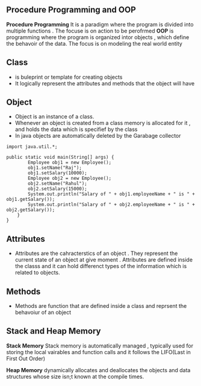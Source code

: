 
## Procedure Programming and OOP
**Procedure Programming** It is a paradigm where the program is divided into multiple functions . The focuse is on action to be perofrmed
**OOP** is programming where the program is organized intor objects , which define the behavoir of the data. The focus is on modeling the real world entity
##  Class 
- is buleprint or template for creating objects
- It logically represent the attributes and methods that the object will have
## Object
- Object is an instance of a class. 
- Whenever an object is created from a class memory is allocated for it , and holds the data which is specifief by the class
- In java objects are automatically deleted by the Garabage collector
```
import java.util.*;

public static void main(String[] args) {
        Employee obj1 = new Employee();
        obj1.setName("Raj"); 
        obj1.setSalary(10000); 
        Employee obj2 = new Employee();
        obj2.setName("Rahul"); 
        obj2.setSalary(15000); 
        System.out.println("Salary of " + obj1.employeeName + " is " + obj1.getSalary());
        System.out.println("Salary of " + obj2.employeeName + " is " + obj2.getSalary());
    }
}

```
## Attributes
- Attributes are the cahracterstics of an object . They represent the current state of an object at give moment . Attributes are defined inside the classs and it can hold differenct types of the information which is related to objects.

## Methods 
- Methods are function that are defined inside a class and reprsent the behavoiur of an object

## Stack and Heap Memory
**Stack Memory** Stack memory is automatically managed , typically used for storing the local vairables and function calls and it follows the LIFO(Last in First Out Order) 

**Heap Memory** dynamically allocates and deallocates the objects  and data structures whose size isn;t known at the compile times.
